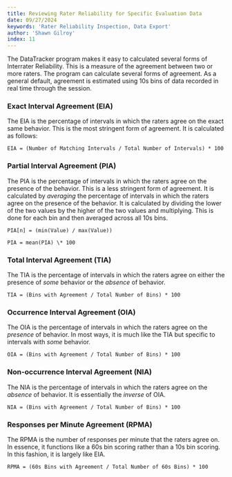 ```yaml
---
title: Reviewing Rater Reliability for Specific Evaluation Data
date: 09/27/2024
keywords: 'Rater Reliability Inspection, Data Export'
author: 'Shawn Gilroy'
index: 11
---
```


The DataTracker program makes it easy to calculated several forms of Interrater Reliability. This is a measure of the agreement between two or more raters. The program can calculate several forms of agreement. As a general default, agreement is estimated using 10s bins of data recorded in real time through the session.

### Exact Interval Agreement (EIA)

The EIA is the percentage of intervals in which the raters agree on the exact same behavior. This is the most stringent form of agreement. It is calculated as follows:

```
EIA = (Number of Matching Intervals / Total Number of Intervals) * 100
```

### Partial Interval Agreement (PIA)

The PIA is the percentage of intervals in which the raters agree on the presence of the behavior. This is a less stringent form of agreement. It is calculated by _averaging_ the percentage of intervals in which the raters agree on the presence of the behavior. It is calculated by dividing the lower of the two values by the higher of the two values and multiplying. This is done for each bin and then averaged across all 10s bins.

```
PIA[n] = (min(Value) / max(Value))

PIA = mean(PIA) \* 100
```

### Total Interval Agreement (TIA)

The TIA is the percentage of intervals in which the raters agree on either the presence of _some_ behavior or the _absence_ of behavior.

```
TIA = (Bins with Agreement / Total Number of Bins) * 100
```

### Occurrence Interval Agreement (OIA)

The OIA is the percentage of intervals in which the raters agree on the _presence_ of behavior. In most ways, it is much like the TIA but specific to intervals with _some_ behavior.

```
OIA = (Bins with Agreement / Total Number of Bins) * 100
```

### Non-occurrence Interval Agreement (NIA)

The NIA is the percentage of intervals in which the raters agree on the _absence_ of behavior. It is essentially the _inverse_ of OIA.

```
NIA = (Bins with Agreement / Total Number of Bins) * 100
```

### Responses per Minute Agreement (RPMA)

The RPMA is the number of responses per minute that the raters agree on. In essence, it functions like a 60s bin scoring rather than a 10s bin scoring. In this fashion, it is largely like EIA.

```
RPMA = (60s Bins with Agreement / Total Number of 60s Bins) * 100
```
